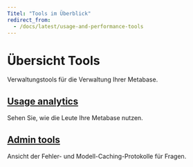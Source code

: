 ```yaml
---
Titel: "Tools im Überblick"
redirect_from:
  - /docs/latest/usage-and-performance-tools
---
```


# Übersicht Tools


Verwaltungstools für die Verwaltung Ihrer Metabase.
## [Usage analytics](./usage-analytics.md)

Sehen Sie, wie die Leute Ihre Metabase nutzen.

## [Admin tools](./tools.md)

Ansicht der Fehler- und Modell-Caching-Protokolle für Fragen.
